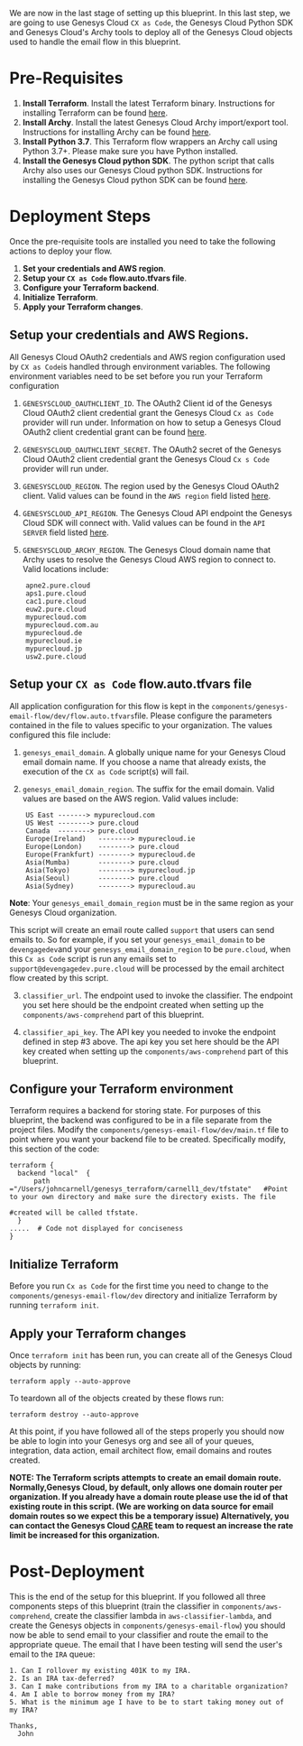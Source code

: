 We are now in the last stage of setting up this blueprint. In this last step, we are going to use Genesys Cloud `CX as Code`, the Genesys Cloud Python SDK and Genesys Cloud's Archy tools to deploy all of the Genesys Cloud objects used to handle the email flow in this blueprint. 

# Pre-Requisites

1. **Install Terraform**. Install the latest Terraform binary. Instructions for installing Terraform can be found [here](https://www.terraform.io/downloads.html). 
2. **Install Archy**. Install the latest Genesys Cloud Archy import/export tool. Instructions for installing Archy can be found [here](https://developer.genesys.cloud/devapps/archy/).
3. **Install Python 3.7**. This Terraform flow wrappers an Archy call using Python 3.7+. Please make sure you have Python installed.
4. **Install the Genesys Cloud python SDK**. The python script that calls Archy also uses our Genesys Cloud python SDK. Instructions for installing the Genesys Cloud python SDK can be found [here](https://developer.genesys.cloud/api/rest/client-libraries/python/).

# Deployment Steps
Once the pre-requisite tools are installed you need to take the following actions to deploy your flow.

1. **Set your credentials and AWS region**. 
2. **Setup your `CX as Code` flow.auto.tfvars file**.
3. **Configure your Terraform backend**.
4. **Initialize Terraform**.
5. **Apply your Terraform changes**.

## Setup your credentials and AWS Regions. 
All Genesys Cloud OAuth2 credentials and AWS region configuration used by `CX as Code`is handled through environment variables. 
The following environment variables need to be set before you run your Terraform configuration

1. `GENESYSCLOUD_OAUTHCLIENT_ID`. The OAuth2 Client id of the Genesys Cloud OAuth2 client credential grant the Genesys Cloud `Cx as Code` provider will run under. Information on how to setup a Genesys Cloud OAuth2 client credential grant can be found [here](https://help.mypurecloud.com/articles/create-an-oauth-client/).

2. `GENESYSCLOUD_OAUTHCLIENT_SECRET`. The OAuth2 secret of the Genesys Cloud OAuth2 client credential grant the Genesys Cloud `Cx s Code` provider will run under.

3. `GENESYSCLOUD_REGION`. The region used by the Genesys Cloud OAuth2 client. Valid values can be found in the `AWS region` field listed [here](https://developer.genesys.cloud/api/rest/).

4. `GENESYSCLOUD_API_REGION`. The Genesys Cloud API endpoint the Genesys Cloud SDK will connect with. Valid values can be found in the `API SERVER` field listed [here](https://developer.genesys.cloud/api/rest/).

5. `GENESYSCLOUD_ARCHY_REGION`. The Genesys Cloud domain name that Archy uses to resolve the Genesys Cloud AWS region to connect to. Valid locations include: 
```
    apne2.pure.cloud
    aps1.pure.cloud
    cac1.pure.cloud
    euw2.pure.cloud
    mypurecloud.com
    mypurecloud.com.au
    mypurecloud.de
    mypurecloud.ie
    mypurecloud.jp
    usw2.pure.cloud
  ```                             

## Setup your `CX as Code` flow.auto.tfvars file
All application configuration for this flow is kept in the `components/genesys-email-flow/dev/flow.auto.tfvars`file. Please configure the parameters contained in the file to values specific to your organization. The values configured this file include:

1. `genesys_email_domain`. A globally unique name for your Genesys Cloud email domain name. If you choose a name that already exists, the execution of the `CX as Code` script(s) will fail.

2. `genesys_email_domain_region`. The suffix for the email domain. Valid values are based on the AWS region. Valid values include:
  ```
      US East -------> mypurecloud.com
      US West --------> pure.cloud
      Canada  --------> pure.cloud
      Europe(Ireland)   --------> mypurecloud.ie
      Europe(London)    --------> pure.cloud
      Europe(Frankfurt) --------> mypurecloud.de
      Asia(Mumba)       --------> pure.cloud
      Asia(Tokyo)       --------> mypurecloud.jp
      Asia(Seoul)       --------> pure.cloud
      Asia(Sydney)      --------> mypurecloud.au
   ```
   **Note**: Your `genesys_email_domain_region` must be in the same region as your Genesys Cloud organization.

   This script will create an email route called `support` that users can send emails to.  So for example, if you set your `genesys_email_domain` to be `devengagedev`and your `genesys_email_domain_region` to be `pure.cloud`, when this `Cx as Code` script is run any emails set to `support@devengagedev.pure.cloud` will be processed by the email architect flow created by this script.

3. `classifier_url`. The endpoint used to invoke the classifier. The endpoint you set here should be the endpoint created when setting up the `components/aws-comprehend` part of this blueprint.

4. `classifier_api_key`. The API key you needed to invoke the endpoint defined in step #3 above. The api key you set here should be the API key created when setting up the `components/aws-comprehend` part of this blueprint.

## Configure your Terraform environment

Terraform requires a backend for storing state. For purposes of this blueprint, the backend was configured to be in a file separate from the project files. Modify the `components/genesys-email-flow/dev/main.tf` file to point where you want your backend file to be created. Specifically modify, this section of the code:

```
terraform {
  backend "local"  {
      path ="/Users/johncarnell/genesys_terraform/carnell1_dev/tfstate"   #Point to your own directory and make sure the directory exists. The file
                                                                          #created will be called tfstate. 
  }
.....  # Code not displayed for conciseness
}
```

## Initialize Terraform
Before you run `Cx as Code` for the first time you need to change to the `components/genesys-email-flow/dev` directory and initialize Terraform by running `terraform init`.

## Apply your Terraform changes
Once `terraform init` has been run, you can create all of the Genesys Cloud objects by running:

`terraform apply --auto-approve`

To teardown all of the objects created by these flows run:

`terraform destroy --auto-approve`

At this point, if you have followed all of the steps properly you should now be able to login into your Genesys org and see all of your queues, integration, data action, email architect flow, email domains and routes created.

**NOTE:  The Terraform scripts attempts to create an email domain route. Normally,Genesys Cloud, by default, only allows one domain router per organization. If you already have a domain route please use the id of that existing route in this script.  (We are working on data source for email domain routes so we expect this be a temporary issue)  Alternatively, you can contact the Genesys Cloud [CARE](https://help.mypurecloud.com/articles/contact-genesys-cloud-care/) team to request an increase the rate limit be increased for this organization.**

# Post-Deployment
This is the end of the setup for this blueprint. If you followed all three components steps of this blueprint (train the classifier in `components/aws-comprehend`, create the classifier lambda in `aws-classifier-lambda`, and create the Genesys objects in `components/genesys-email-flow`) you should now be able to send email to your classifier and route the email to the appropriate queue. The email that I have been testing will send the user's email to the `IRA` queue:

```
1. Can I rollover my existing 401K to my IRA. 
2. Is an IRA tax-deferred? 
3. Can I make contributions from my IRA to a charitable organization?
4. Am I able to borrow money from my IRA?
5. What is the minimum age I have to be to start taking money out of my IRA?
 
Thanks,
  John
```